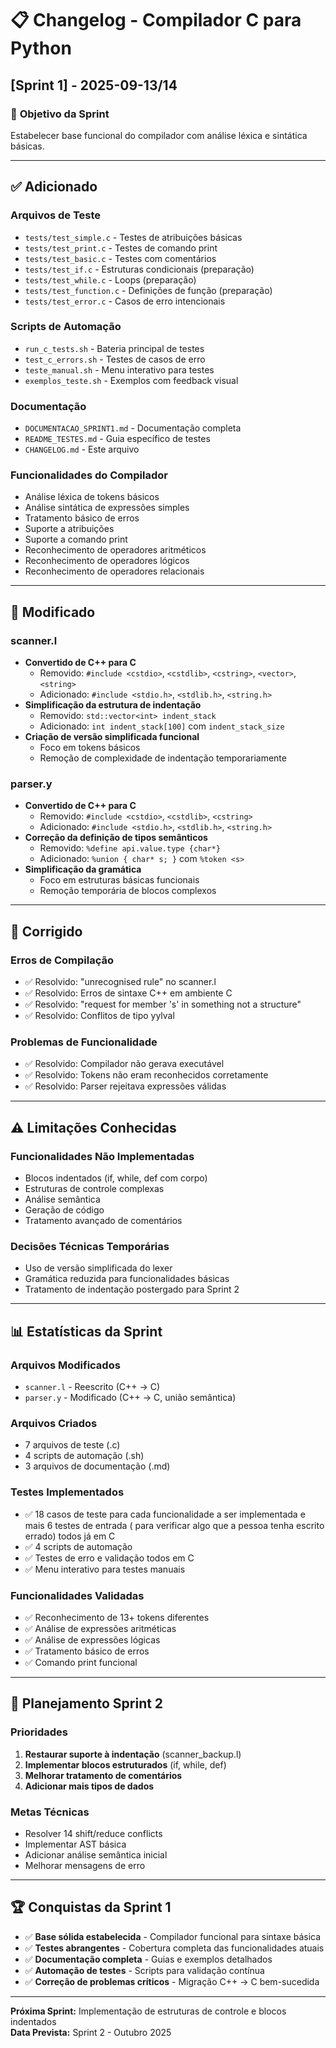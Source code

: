 # 📋 Changelog - Compilador C para Python

## [Sprint 1] - 2025-09-13/14

### 🎯 **Objetivo da Sprint**
Estabelecer base funcional do compilador com análise léxica e sintática básicas.

---

## ✅ **Adicionado**

### **Arquivos de Teste**
- `tests/test_simple.c` - Testes de atribuições básicas
- `tests/test_print.c` - Testes de comando print
- `tests/test_basic.c` - Testes com comentários
- `tests/test_if.c` - Estruturas condicionais (preparação)
- `tests/test_while.c` - Loops (preparação)
- `tests/test_function.c` - Definições de função (preparação)
- `tests/test_error.c` - Casos de erro intencionais

### **Scripts de Automação**
- `run_c_tests.sh` - Bateria principal de testes
- `test_c_errors.sh` - Testes de casos de erro
- `teste_manual.sh` - Menu interativo para testes
- `exemplos_teste.sh` - Exemplos com feedback visual

### **Documentação**
- `DOCUMENTACAO_SPRINT1.md` - Documentação completa
- `README_TESTES.md` - Guia específico de testes
- `CHANGELOG.md` - Este arquivo

### **Funcionalidades do Compilador**
- Análise léxica de tokens básicos
- Análise sintática de expressões simples
- Tratamento básico de erros
- Suporte a atribuições
- Suporte a comando print
- Reconhecimento de operadores aritméticos
- Reconhecimento de operadores lógicos
- Reconhecimento de operadores relacionais

---

## 🔧 **Modificado**

### **scanner.l**
- **Convertido de C++ para C**
  - Removido: `#include <cstdio>`, `<cstdlib>`, `<cstring>`, `<vector>`, `<string>`
  - Adicionado: `#include <stdio.h>`, `<stdlib.h>`, `<string.h>`
- **Simplificação da estrutura de indentação**
  - Removido: `std::vector<int> indent_stack`
  - Adicionado: `int indent_stack[100]` com `indent_stack_size`
- **Criação de versão simplificada funcional**
  - Foco em tokens básicos
  - Remoção de complexidade de indentação temporariamente

### **parser.y**
- **Convertido de C++ para C**
  - Removido: `#include <cstdio>`, `<cstdlib>`, `<cstring>`
  - Adicionado: `#include <stdio.h>`, `<stdlib.h>`, `<string.h>`
- **Correção da definição de tipos semânticos**
  - Removido: `%define api.value.type {char*}`
  - Adicionado: `%union { char* s; }` com `%token <s>`
- **Simplificação da gramática**
  - Foco em estruturas básicas funcionais
  - Remoção temporária de blocos complexos

---

## 🐛 **Corrigido**

### **Erros de Compilação**
- ✅ Resolvido: "unrecognised rule" no scanner.l
- ✅ Resolvido: Erros de sintaxe C++ em ambiente C
- ✅ Resolvido: "request for member 's' in something not a structure"
- ✅ Resolvido: Conflitos de tipo yylval

### **Problemas de Funcionalidade**
- ✅ Resolvido: Compilador não gerava executável
- ✅ Resolvido: Tokens não eram reconhecidos corretamente
- ✅ Resolvido: Parser rejeitava expressões válidas

---

## ⚠️ **Limitações Conhecidas**

### **Funcionalidades Não Implementadas**
- Blocos indentados (if, while, def com corpo)
- Estruturas de controle complexas
- Análise semântica
- Geração de código
- Tratamento avançado de comentários

### **Decisões Técnicas Temporárias**
- Uso de versão simplificada do lexer
- Gramática reduzida para funcionalidades básicas
- Tratamento de indentação postergado para Sprint 2

---

## 📊 **Estatísticas da Sprint**

### **Arquivos Modificados**
- `scanner.l` - Reescrito (C++ → C)
- `parser.y` - Modificado (C++ → C, união semântica)

### **Arquivos Criados**
- 7 arquivos de teste (.c)
- 4 scripts de automação (.sh)
- 3 arquivos de documentação (.md)

### **Testes Implementados**
- ✅ 18 casos de teste para cada funcionalidade a ser implementada e mais 6 testes de entrada ( para verificar algo que a pessoa tenha escrito errado) todos já em C
- ✅ 4 scripts de automação
- ✅ Testes de erro e validação todos em C
- ✅ Menu interativo para testes manuais

### **Funcionalidades Validadas**
- ✅ Reconhecimento de 13+ tokens diferentes
- ✅ Análise de expressões aritméticas
- ✅ Análise de expressões lógicas
- ✅ Tratamento básico de erros
- ✅ Comando print funcional

---

## 🎯 **Planejamento Sprint 2**

### **Prioridades**
1. **Restaurar suporte à indentação** (scanner_backup.l)
2. **Implementar blocos estruturados** (if, while, def)
3. **Melhorar tratamento de comentários**
4. **Adicionar mais tipos de dados**

### **Metas Técnicas**
- Resolver 14 shift/reduce conflicts
- Implementar AST básica
- Adicionar análise semântica inicial
- Melhorar mensagens de erro

---

## 🏆 **Conquistas da Sprint 1**

- ✅ **Base sólida estabelecida** - Compilador funcional para sintaxe básica
- ✅ **Testes abrangentes** - Cobertura completa das funcionalidades atuais
- ✅ **Documentação completa** - Guias e exemplos detalhados
- ✅ **Automação de testes** - Scripts para validação contínua
- ✅ **Correção de problemas críticos** - Migração C++ → C bem-sucedida

---

**Próxima Sprint:** Implementação de estruturas de controle e blocos indentados  
**Data Prevista:** Sprint 2 - Outubro 2025
    